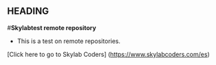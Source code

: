 ## HEADING

#**Skylabtest remote repository**

* This is a test on remote repositories.

[Click here to go to Skylab Coders] (https://www.skylabcoders.com/es)




